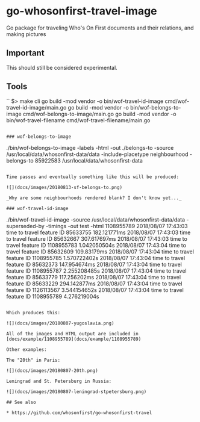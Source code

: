 # go-whosonfirst-travel-image

Go package for traveling Who's On First documents and their relations, and making pictures

## Important

This should still be considered experimental.

## Tools

``
$> make cli
go build -mod vendor -o bin/wof-travel-id-image cmd/wof-travel-id-image/main.go
go build -mod vendor -o bin/wof-belongs-to-image cmd/wof-belongs-to-image/main.go
go build -mod vendor -o bin/wof-travel-filename cmd/wof-travel-filename/main.go
```

### wof-belongs-to-image

```
./bin/wof-belongs-to-image -labels -html -out ./belongs-to -source /usr/local/data/whosonfirst-data/data -include-placetype neighbourhood -belongs-to 85922583 /usr/local/data/whosonfirst-data
```

Time passes and eventually something like this will be produced:

![](docs/images/20180813-sf-belongs-to.png)

_Why are some neighbourhoods rendered blank? I don't know yet..._

### wof-travel-id-image

```
./bin/wof-travel-id-image -source /usr/local/data/whosonfirst-data/data -superseded-by -timings -out test -html 1108955789
2018/08/07 17:43:03 time to travel feature ID 85633755 182.121771ms
2018/08/07 17:43:03 time to travel feature ID 85632667 307.617697ms
2018/08/07 17:43:03 time to travel feature ID 1108955783 1.042050504s
2018/08/07 17:43:04 time to travel feature ID 85632609 109.83179ms
2018/08/07 17:43:04 time to travel feature ID 1108955785 1.570722402s
2018/08/07 17:43:04 time to travel feature ID 85632373 147.954674ms
2018/08/07 17:43:04 time to travel feature ID 1108955787 2.255208485s
2018/08/07 17:43:04 time to travel feature ID 85633779 117.256202ms
2018/08/07 17:43:04 time to travel feature ID 85633229 294.142877ms
2018/08/07 17:43:04 time to travel feature ID 1126113567 3.544154652s
2018/08/07 17:43:04 time to travel feature ID 1108955789 4.276219004s
```

Which produces this:

![](docs/images/20180807-yugoslavia.png)

All of the images and HTML output are included in [docs/example/1108955789](docs/example/1108955789)

Other examples:

The "20th" in Paris:

![](docs/images/20180807-20th.png)

Leningrad and St. Petersburg in Russia:

![](docs/images/20180807-leningrad-stpetersburg.png)

## See also

* https://github.com/whosonfirst/go-whosonfirst-travel
